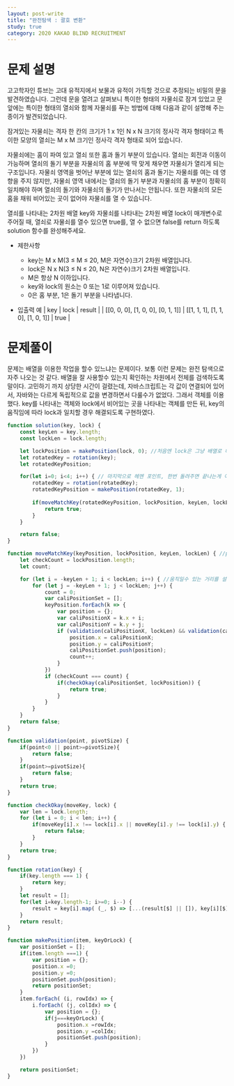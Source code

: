 ```yaml
---
layout: post-write
title: "완전탐색 : 괄호 변환"
study: true
category: 2020 KAKAO BLIND RECRUITMENT
---
```



# 문제 설명
 고고학자인 튜브는 고대 유적지에서 보물과 유적이 가득할 것으로 추정되는 비밀의 문을 발견하였습니다. 그런데 문을 열려고 살펴보니 특이한 형태의 자물쇠로 잠겨 있었고 문 앞에는 특이한 형태의 열쇠와 함께 자물쇠를 푸는 방법에 대해 다음과 같이 설명해 주는 종이가 발견되었습니다.

 잠겨있는 자물쇠는 격자 한 칸의 크기가 1 x 1인 N x N 크기의 정사각 격자 형태이고 특이한 모양의 열쇠는 M x M 크기인 정사각 격자 형태로 되어 있습니다.

 자물쇠에는 홈이 파여 있고 열쇠 또한 홈과 돌기 부분이 있습니다. 열쇠는 회전과 이동이 가능하며 열쇠의 돌기 부분을 자물쇠의 홈 부분에 딱 맞게 채우면 자물쇠가 열리게 되는 구조입니다. 자물쇠 영역을 벗어난 부분에 있는 열쇠의 홈과 돌기는 자물쇠를 여는 데 영향을 주지 않지만, 자물쇠 영역 내에서는 열쇠의 돌기 부분과 자물쇠의 홈 부분이 정확히 일치해야 하며 열쇠의 돌기와 자물쇠의 돌기가 만나서는 안됩니다. 또한 자물쇠의 모든 홈을 채워 비어있는 곳이 없어야 자물쇠를 열 수 있습니다.

 열쇠를 나타내는 2차원 배열 key와 자물쇠를 나타내는 2차원 배열 lock이 매개변수로 주어질 때, 열쇠로 자물쇠를 열수 있으면 true를, 열 수 없으면 false를 return 하도록 solution 함수를 완성해주세요.

 - 제한사항
   - key는 M x M(3 ≤ M ≤ 20, M은 자연수)크기 2차원 배열입니다.
   - lock은 N x N(3 ≤ N ≤ 20, N은 자연수)크기 2차원 배열입니다.
   - M은 항상 N 이하입니다.
   - key와 lock의 원소는 0 또는 1로 이루어져 있습니다.
   - 0은 홈 부분, 1은 돌기 부분을 나타냅니다.


 - 입출력 예
 | key | lock | result |
 | [[0, 0, 0], [1, 0, 0], [0, 1, 1]] | [[1, 1, 1], [1, 1, 0], [1, 0, 1]] | true |
 
 
# 문제풀이
  
  문제는 배열을 이용한 작업을 할수 있느냐는 문제이다. 보통 이런 문제는 완전 탐색으로 자주 나오는 것 같다. 배열을 잘 사용할수 있는지 확인하는 차원에서 전체를 검색하도록 말이다.
  고민하기 까지 상당한 시간이 걸렸는데, 자바스크립트는 각 값이 연결되어 있어서, 자바와는 다르게 독립적으로 값을 변경하면서 다룰수가 없었다. 그래서 객체를 이용했다.
  key를 나타내는 객체와 lock에서 비어있는 곳을 나타내는 객체를 만든 뒤, key의 움직임에 따라 lock과 일치할 경우 해결되도록 구현하였다.


```javascript
function solution(key, lock) {
    const keyLen = key.length;
    const lockLen = lock.length;

    let lockPosition = makePosition(lock, 0); //처음엔 lock은 그냥 배열로 해결하려고 했는데, 배열 값을 따로 받아서 바꾸려니 값이 이어져서 바뀌어 버려서 그냥 이것 또한 객체로 만들었다.
    let rotatedKey = rotation(key);
    let rotatedKeyPosition;

    for(let i=0; i<4; i++) { // 마지막으로 헤멘 포인트, 한번 돌려주면 끝나는게 아니라 네번 모두 돌려줘야 한다. 생각해 보면 당연하다.
        rotatedKey = rotation(rotatedKey);
        rotatedKeyPosition = makePosition(rotatedKey, 1);
        
        if(moveMatchKey(rotatedKeyPosition, lockPosition, keyLen, lockLen)) {
            return true;
        }
    }

    return false;
}

function moveMatchKey(keyPosition, lockPosition, keyLen, lockLen) { //position으로 받아오니 key의 size와 lock의 size가 필요해졌다.
    let checkCount = lockPosition.length;
    let count;

    for (let i = -keyLen + 1; i < lockLen; i++) { //움직일수 있는 거리를 설정함. (key size)
        for (let j = -keyLen + 1; j < lockLen; j++) {
            count = 0;
            var caliPositionSet = [];
            keyPosition.forEach(k => {
                var position = {};
                var caliPositionX = k.x + i;
                var caliPositionY = k.y + j;
                if (validation(caliPositionX, lockLen) && validation(caliPositionY, lockLen)) { //lockSize 안에 들어와야 하므로 lockSize가 필요
                    position.x = caliPositionX;
                    position.y = caliPositionY;
                    caliPositionSet.push(position);
                    count++;
                }
            })
            if (checkCount === count) {
                if(checkOkay(caliPositionSet, lockPosition)) {
                    return true;
                }
            }
        }
    }
    return false;
}

function validation(point, pivotSize) {
    if(point<0 || point>=pivotSize){
        return false;
    }
    if(point>=pivotSize){
        return false;
    }
    return true;
} 

function checkOkay(moveKey, lock) {
    var len = lock.length;
    for (let i = 0; i < len; i++) {
        if(moveKey[i].x !== lock[i].x || moveKey[i].y !== lock[i].y) { //완벽히 같아야 인정
            return false;
        } 
    }
    return true;
}

function rotation(key) {
    if(key.length === 1) {
        return key;
    }
    let result = [];
    for(let i=key.length-1; i>=0; i--) {
        result = key[i].map( (_, $) => [...(result[$] || []), key[i][$]]); //잘쓰이는 rotation
    }
    return result; 
}

function makePosition(item, keyOrLock) {
    var positionSet = [];
    if(item.length ===1) {
        var position = {};
        position.x =0;
        position.y =0;
        positionSet.push(position);
        return positionSet;
    }
    item.forEach( (i, rowIdx) => {
        i.forEach( (j, colIdx) => {
            var position = {};
            if(j===keyOrLock) {
                position.x =rowIdx;
                position.y =colIdx;
                positionSet.push(position);
            }
        })
    })

    return positionSet;
}
```


